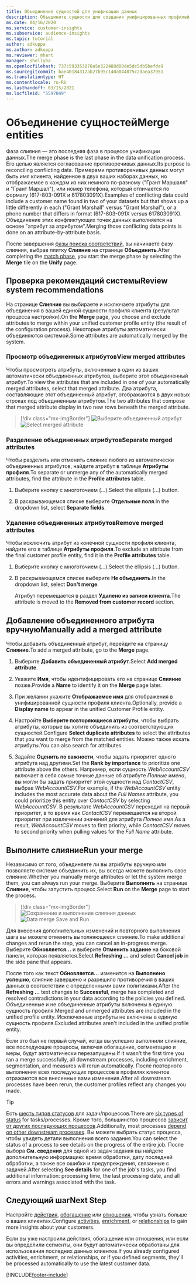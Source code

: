 ```yaml
---
title: Объединение сущностей для унификации данных
description: Объедините сущности для создания унифицированных профилей клиентов.
ms.date: 04/16/2020
ms.service: customer-insights
ms.subservice: audience-insights
ms.topic: tutorial
author: adkuppa
ms.author: adkuppa
ms.reviewer: mhart
manager: shellyha
ms.openlocfilehash: 737c593353878a5e322488d00de5dc5db5befda9
ms.sourcegitcommit: bae40184312ab27b95c140a044875c2daea37951
ms.translationtype: HT
ms.contentlocale: ru-RU
ms.lasthandoff: 03/15/2021
ms.locfileid: "5597849"
---
```

# <a name="merge-entities"></a><span data-ttu-id="c9186-103">Объединение сущностей</span><span class="sxs-lookup"><span data-stu-id="c9186-103">Merge entities</span></span>

<span data-ttu-id="c9186-104">Фаза слияния — это последняя фаза в процессе унификации данных.</span><span class="sxs-lookup"><span data-stu-id="c9186-104">The merge phase is the last phase in the data unification process.</span></span> <span data-ttu-id="c9186-105">Его целью является согласование противоречивых данных.</span><span class="sxs-lookup"><span data-stu-id="c9186-105">Its purpose is reconciling conflicting data.</span></span> <span data-ttu-id="c9186-106">Примерами противоречивых данных могут быть имя клиента, найденное в двух ваших наборах данных, но отображаемое в каждом из них немного по-разному ("Грант Маршалл" и "Грант Маршал"), или номер телефона, который отличается по формату (617-803-091X и 617803091X).</span><span class="sxs-lookup"><span data-stu-id="c9186-106">Examples of conflicting data could include a customer name found in two of your datasets but that shows up a little differently in each ("Grant Marshall" versus "Grant Marshal"), or a phone number that differs in format (617-803-091X versus 617803091X).</span></span> <span data-ttu-id="c9186-107">Объединение этих конфликтующих точек данных выполняется на основе "атрибут за атрибутом".</span><span class="sxs-lookup"><span data-stu-id="c9186-107">Merging those conflicting data points is done on an attribute-by-attribute basis.</span></span>

<span data-ttu-id="c9186-108">После завершения [фазы поиска соответствий](match-entities.md), вы начинаете фазу слияния, выбрав плитку **Слияние** на странице **Объединить**.</span><span class="sxs-lookup"><span data-stu-id="c9186-108">After completing the [match phase](match-entities.md), you start the merge phase by selecting the **Merge** tile on the **Unify** page.</span></span>

## <a name="review-system-recommendations"></a><span data-ttu-id="c9186-109">Проверка рекомендаций системы</span><span class="sxs-lookup"><span data-stu-id="c9186-109">Review system recommendations</span></span>

<span data-ttu-id="c9186-110">На странице **Слияние** вы выбираете и исключаете атрибуты для объединения в вашей единой сущности профиля клиента (результат процесса настройки).</span><span class="sxs-lookup"><span data-stu-id="c9186-110">On the **Merge** page, you choose and exclude attributes to merge within your unified customer profile entity (the result of the configuration process).</span></span> <span data-ttu-id="c9186-111">Некоторые атрибуты автоматически объединяются системой.</span><span class="sxs-lookup"><span data-stu-id="c9186-111">Some attributes are automatically merged by the system.</span></span>

### <a name="view-merged-attributes"></a><span data-ttu-id="c9186-112">Просмотр объединенных атрибутов</span><span class="sxs-lookup"><span data-stu-id="c9186-112">View merged attributes</span></span>

<span data-ttu-id="c9186-113">Чтобы просмотреть атрибуты, включенные в один из ваших автоматически объединенных атрибутов, выберите этот объединенный атрибут.</span><span class="sxs-lookup"><span data-stu-id="c9186-113">To view the attributes that are included in one of your automatically merged attributes, select that merged attribute.</span></span> <span data-ttu-id="c9186-114">Два атрибута, составляющие этот объединенный атрибут, отображаются в двух новых строках под объединенным атрибутом.</span><span class="sxs-lookup"><span data-stu-id="c9186-114">The two attributes that compose that merged attribute display in two new rows beneath the merged attribute.</span></span>

> [!div class="mx-imgBorder"]
> <span data-ttu-id="c9186-115">![Выберите объединенный атрибут](media/configure-data-merge-profile-attributes.png "Выберите объединенный атрибут")</span><span class="sxs-lookup"><span data-stu-id="c9186-115">![Select merged attribute](media/configure-data-merge-profile-attributes.png "Select merged attribute")</span></span>

### <a name="separate-merged-attributes"></a><span data-ttu-id="c9186-116">Разделение объединенных атрибутов</span><span class="sxs-lookup"><span data-stu-id="c9186-116">Separate merged attributes</span></span>

<span data-ttu-id="c9186-117">Чтобы разделить или отменить слияние любого из автоматически объединенных атрибутов, найдите атрибут в таблице **Атрибуты профиля**.</span><span class="sxs-lookup"><span data-stu-id="c9186-117">To separate or unmerge any of the automatically merged attributes, find the attribute in the **Profile attributes** table.</span></span>

1. <span data-ttu-id="c9186-118">Выберите кнопку с многоточием (...).</span><span class="sxs-lookup"><span data-stu-id="c9186-118">Select the ellipsis (...) button.</span></span>
  
2. <span data-ttu-id="c9186-119">В раскрывающемся списке выберите **Отдельные поля**.</span><span class="sxs-lookup"><span data-stu-id="c9186-119">In the dropdown list, select **Separate fields**.</span></span>

### <a name="remove-merged-attributes"></a><span data-ttu-id="c9186-120">Удаление объединенных атрибутов</span><span class="sxs-lookup"><span data-stu-id="c9186-120">Remove merged attributes</span></span>

<span data-ttu-id="c9186-121">Чтобы исключить атрибут из конечной сущности профиля клиента, найдите его в таблице **Атрибуты профиля**.</span><span class="sxs-lookup"><span data-stu-id="c9186-121">To exclude an attribute from the final customer profile entity, find it in the **Profile attributes** table.</span></span>

1. <span data-ttu-id="c9186-122">Выберите кнопку с многоточием (...).</span><span class="sxs-lookup"><span data-stu-id="c9186-122">Select the ellipsis (...) button.</span></span>
  
2. <span data-ttu-id="c9186-123">В раскрывающемся списке выберите **Не объединять**.</span><span class="sxs-lookup"><span data-stu-id="c9186-123">In the dropdown list, select **Don't merge**.</span></span>

   <span data-ttu-id="c9186-124">Атрибут перемещается в раздел **Удалено из записи клиента**.</span><span class="sxs-lookup"><span data-stu-id="c9186-124">The attribute is moved to the **Removed from customer record** section.</span></span>

## <a name="manually-add-a-merged-attribute"></a><span data-ttu-id="c9186-125">Добавление объединенного атрибута вручную</span><span class="sxs-lookup"><span data-stu-id="c9186-125">Manually add a merged attribute</span></span>

<span data-ttu-id="c9186-126">Чтобы добавить объединенный атрибут, перейдите на страницу **Слияние**.</span><span class="sxs-lookup"><span data-stu-id="c9186-126">To add a merged attribute, go to the **Merge** page.</span></span>

1. <span data-ttu-id="c9186-127">Выберите **Добавить объединенный атрибут**.</span><span class="sxs-lookup"><span data-stu-id="c9186-127">Select **Add merged attribute**.</span></span>

2. <span data-ttu-id="c9186-128">Укажите **Имя**, чтобы идентифицировать его на странице **Слияние** позже.</span><span class="sxs-lookup"><span data-stu-id="c9186-128">Provide a **Name** to identify it on the **Merge** page later.</span></span>

3. <span data-ttu-id="c9186-129">При желании укажите **Отображаемое имя** для отображения в унифицированной сущности профиля клиента.</span><span class="sxs-lookup"><span data-stu-id="c9186-129">Optionally, provide a **Display name** to appear in the unified Customer Profile entity.</span></span>

4. <span data-ttu-id="c9186-130">Настройте **Выберите повторяющиеся атрибуты**, чтобы выбрать атрибуты, которые вы хотите объединить из соответствующих сущностей.</span><span class="sxs-lookup"><span data-stu-id="c9186-130">Configure **Select duplicate attributes** to select the attributes that you want to merge from the matched entities.</span></span> <span data-ttu-id="c9186-131">Можно также искать атрибуты.</span><span class="sxs-lookup"><span data-stu-id="c9186-131">You can also search for attributes.</span></span>

5. <span data-ttu-id="c9186-132">Задайте **Оценить по важности**, чтобы задать приоритет одного атрибута над другими.</span><span class="sxs-lookup"><span data-stu-id="c9186-132">Set the **Rank by importance** to prioritize one attribute above the others.</span></span> <span data-ttu-id="c9186-133">Например, если сущность *WebAccountCSV* включает в себя самые точные данные об атрибуте *Полные имена*, вы могли бы задать приоритет этой сущности над *ContactCSV*, выбрав *WebAccountCSV*.</span><span class="sxs-lookup"><span data-stu-id="c9186-133">For example, if the *WebAccountCSV* entity includes the most accurate data about the *Full Names* attribute, you could prioritize this entity over *ContactCSV* by selecting *WebAccountCSV*.</span></span> <span data-ttu-id="c9186-134">В результате *WebAccountCSV* переходит на первый приоритет, в то время как *ContactCSV* перемещается на второй приоритет при извлечении значений для атрибута *Полное имя*.</span><span class="sxs-lookup"><span data-stu-id="c9186-134">As a result, *WebAccountCSV* moves to first priority, while *ContactCSV* moves to second priority when pulling values for the *Full Name* attribute.</span></span>

## <a name="run-your-merge"></a><span data-ttu-id="c9186-135">Выполните слияние</span><span class="sxs-lookup"><span data-stu-id="c9186-135">Run your merge</span></span>

<span data-ttu-id="c9186-136">Независимо от того, объединяете ли вы атрибуты вручную или позволяете системе объединить их, вы всегда можете выполнить свое слияние.</span><span class="sxs-lookup"><span data-stu-id="c9186-136">Whether you manually merge attributes or let the system merge them, you can always run your merge.</span></span> <span data-ttu-id="c9186-137">Выберите **Выполнить** на странице **Слияние**, чтобы запустить процесс.</span><span class="sxs-lookup"><span data-stu-id="c9186-137">Select **Run** on the **Merge** page to start the process.</span></span>

> [!div class="mx-imgBorder"]
> <span data-ttu-id="c9186-138">![Сохранение и выполнение слияния данных](media/configure-data-merge-save-run.png "Сохранение и выполнение слияния данных")</span><span class="sxs-lookup"><span data-stu-id="c9186-138">![Data merge Save and Run](media/configure-data-merge-save-run.png "Data merge Save and Run")</span></span>

<span data-ttu-id="c9186-139">Для внесения дополнительных изменений и повторного выполнения шага вы можете отменить выполняющееся слияние.</span><span class="sxs-lookup"><span data-stu-id="c9186-139">To make additional changes and rerun the step, you can cancel an in-progress merge.</span></span> <span data-ttu-id="c9186-140">Выберите **Обновляется...** и выберите **Отменить задание** на боковой панели, которая появляется.</span><span class="sxs-lookup"><span data-stu-id="c9186-140">Select **Refreshing ...** and select **Cancel job**  in the side pane that appears.</span></span>

<span data-ttu-id="c9186-141">После того как текст **Обновляется...** изменится на **Выполнено успешно**, слияние завершено и разрешило противоречия в ваших данных в соответствии с определенными вами политиками.</span><span class="sxs-lookup"><span data-stu-id="c9186-141">After the **Refreshing ...** text changes to **Successful**, merge has completed and resolved contradictions in your data according to the policies you defined.</span></span> <span data-ttu-id="c9186-142">Объединенные и не объединенные атрибуты включены в единую сущность профиля.</span><span class="sxs-lookup"><span data-stu-id="c9186-142">Merged and unmerged attributes are included in the unified profile entity.</span></span> <span data-ttu-id="c9186-143">Исключенные атрибуты не включены в единую сущность профиля.</span><span class="sxs-lookup"><span data-stu-id="c9186-143">Excluded attributes aren't included in the unified profile entity.</span></span>

<span data-ttu-id="c9186-144">Если это был не первый случай, когда вы успешно выполнили слияние, все последующие процессы, включая обогащение, сегментацию и меры, будут автоматически перезапущены.</span><span class="sxs-lookup"><span data-stu-id="c9186-144">If it wasn't the first time you ran a merge successfully, all downstream processes, including enrichment, segmentation, and measures will rerun automatically.</span></span> <span data-ttu-id="c9186-145">После повторного выполнения всех последующих процессов в профилях клиентов отражаются все внесенные вами изменения.</span><span class="sxs-lookup"><span data-stu-id="c9186-145">After all downstream processes have been rerun, the customer profiles reflect any changes you made.</span></span>

> [!TIP]
> <span data-ttu-id="c9186-146">Есть [шесть типов статусов](system.md#status-types) для задач/процессов.</span><span class="sxs-lookup"><span data-stu-id="c9186-146">There are [six types of status](system.md#status-types) for tasks/processes.</span></span> <span data-ttu-id="c9186-147">Кроме того, большинство процессов [зависит от других последующих процессов](system.md#refresh-policies).</span><span class="sxs-lookup"><span data-stu-id="c9186-147">Additionally, most processes [depend on other downstream processes](system.md#refresh-policies).</span></span> <span data-ttu-id="c9186-148">Вы можете выбрать статус процесса, чтобы увидеть детали выполнения всего задания.</span><span class="sxs-lookup"><span data-stu-id="c9186-148">You can select the status of a process to see details on the progress of the entire job.</span></span> <span data-ttu-id="c9186-149">После выбора **См. сведения** для одной из задач задания вы найдете дополнительную информацию: время обработки, дату последней обработки, а также все ошибки и предупреждения, связанные с задачей.</span><span class="sxs-lookup"><span data-stu-id="c9186-149">After selecting **See details** for one of the job's tasks, you find additional information: processing time, the last processing date, and all errors and warnings associated with the task.</span></span>

## <a name="next-step"></a><span data-ttu-id="c9186-150">Следующий шаг</span><span class="sxs-lookup"><span data-stu-id="c9186-150">Next Step</span></span>

<span data-ttu-id="c9186-151">Настройте [действия](activities.md), [обогащение](enrichment-microsoft-graph.md) или [отношения](relationships.md), чтобы узнать больше о ваших клиентах.</span><span class="sxs-lookup"><span data-stu-id="c9186-151">Configure [activities](activities.md), [enrichment](enrichment-microsoft-graph.md), or [relationships](relationships.md) to gain more insights about your customers.</span></span>

<span data-ttu-id="c9186-152">Если вы уже настроили действия, обогащение или отношения, или если вы определили сегменты, они будут автоматически обработаны для использования последних данных клиентов.</span><span class="sxs-lookup"><span data-stu-id="c9186-152">If you already configured activities, enrichment, or relationships, or if you defined segments, they'll be processed automatically to use the latest customer data.</span></span>




[!INCLUDE[footer-include](../includes/footer-banner.md)]